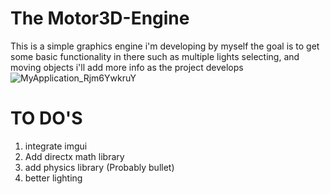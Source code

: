 # The Motor3D-Engine
This is a simple graphics engine i'm developing by myself the goal is to get some basic functionality in there such as multiple lights selecting, and moving objects i'll add more info as the project develops
![MyApplication_Rjm6YwkruY](https://user-images.githubusercontent.com/51368164/153592751-129cd394-81ca-4302-b1fc-ba12988f911a.gif)

# TO DO'S
1. integrate imgui
2. Add directx math library
3. add physics library (Probably bullet)
4. better lighting

